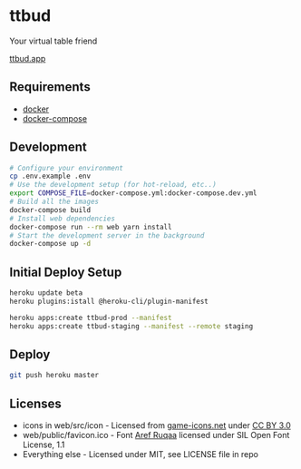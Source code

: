 # ttbud

Your virtual table friend

[ttbud.app](https://ttbud.app)

## Requirements

- [docker](https://docs.docker.com/v17.09/engine/installation/)
- [docker-compose](https://docs.docker.com/compose/install/)

## Development

```bash
# Configure your environment
cp .env.example .env
# Use the development setup (for hot-reload, etc..)
export COMPOSE_FILE=docker-compose.yml:docker-compose.dev.yml
# Build all the images
docker-compose build
# Install web dependencies
docker-compose run --rm web yarn install
# Start the development server in the background
docker-compose up -d
```

## Initial Deploy Setup

```bash
heroku update beta
heroku plugins:istall @heroku-cli/plugin-manifest

heroku apps:create ttbud-prod --manifest
heroku apps:create ttbud-staging --manifest --remote staging
```

## Deploy

```bash
git push heroku master
```

## Licenses

- icons in web/src/icon - Licensed from [game-icons.net](https://game-icons.net) under [CC BY 3.0](https://creativecommons.org/licenses/by/3.0/)
- web/public/favicon.ico - Font [Aref Ruqaa](https://fonts.google.com/attribution) licensed under SIL Open Font License, 1.1
- Everything else - Licensed under MIT, see LICENSE file in repo
